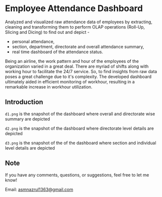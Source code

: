 # Employee Attendance Dashboard

Analyzed and visualized raw attendance data of employees by extracting, cleaning and transforming them to perform OLAP operations (Roll-Up, Slicing and Dicing) to find out and depict - 

* personal attendance,
* section, department, directorate and overall attendance summary,
* real time dashboard of the attendance status.
  
Being an airline, the work pattern and hour of the employees of the organization varied in a great deal. There are myriad of shifts along with working hour to facilitate the 24/7 service. So, to find insights from raw data poses a great challenge due to it's complexity. The developed dashboard ultimately aided in efficient monitoring of workhour, resulting in a remarkable increase in workhour utilization.


## Introduction


`d1.png` is the snapshot of the dashboard where overall and directorate wise summary are depicted

`d2.png` is the snapshot of the dashboard where directorate level details are depicted

`d3.png` is the snapshot of the of the dashboard where section and individual level details are depicted


## Note

If you have any comments, questions, or suggestions, feel free to let me know!

Email: asmnazrul1363@gmail.com
